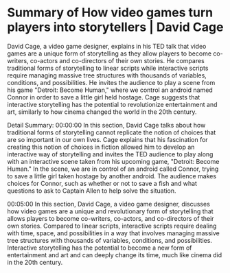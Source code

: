 # Summary of How video games turn players into storytellers | David Cage

David Cage, a video game designer, explains in his TED talk that video games are a unique form of storytelling as they allow players to become co-writers, co-actors and co-directors of their own stories. He compares traditional forms of storytelling to linear scripts while interactive scripts require managing massive tree structures with thousands of variables, conditions, and possibilities. He invites the audience to play a scene from his game "Detroit: Become Human," where we control an android named Connor in order to save a little girl held hostage. Cage suggests that interactive storytelling has the potential to revolutionize entertainment and art, similarly to how cinema changed the world in the 20th century.

Detail Summary: 
00:00:00
In this section, David Cage talks about how traditional forms of storytelling cannot replicate the notion of choices that are so important in our own lives. Cage explains that his fascination for creating this notion of choices in fiction allowed him to develop an interactive way of storytelling and invites the TED audience to play along with an interactive scene taken from his upcoming game, "Detroit: Become Human." In the scene, we are in control of an android called Connor, trying to save a little girl taken hostage by another android. The audience makes choices for Connor, such as whether or not to save a fish and what questions to ask to Captain Allen to help solve the situation.

00:05:00
In this section, David Cage, a video game designer, discusses how video games are a unique and revolutionary form of storytelling that allows players to become co-writers, co-actors, and co-directors of their own stories. Compared to linear scripts, interactive scripts require dealing with time, space, and possibilities in a way that involves managing massive tree structures with thousands of variables, conditions, and possibilities. Interactive storytelling has the potential to become a new form of entertainment and art and can deeply change its time, much like cinema did in the 20th century.

